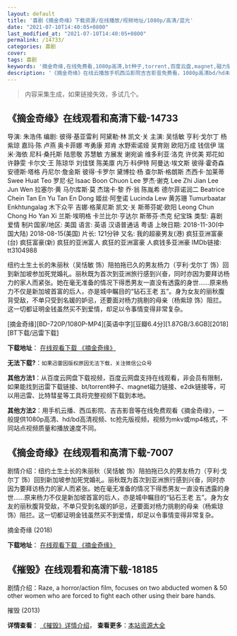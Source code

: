 ```yaml
---
layout: default
title: '喜剧《摘金奇缘》下载资源/在线播放/视频地址/1080p/高清/蓝光'
date: "2021-07-10T14:40:05+0800"
last_modified_at: "2021-07-10T14:40:05+0800"
permalink: /14733/
categories: 喜剧
cover:
tags: 喜剧
keywords: '摘金奇缘,在线免费看,1080p高清,bt种子,torrent,百度云盘,magnet,磁力链,迅雷下载资源'
description: '《摘金奇缘》在线云播放手机西瓜影院吉吉影音免费看，1080p高清bd/hd未删减完整版和tc抢先枪版，mkv/mp4格式，附带bt/torrent种子、magnet/磁力链、百度云盘、网盘资源迅雷下载链接'
---
```


>内容采集生成，如果链接失效，多试几个。


## 《摘金奇缘》在线观看和高清下载-14733

导演: 朱浩伟 编剧: 彼得·基亚雷利 阿黛勒·林 凯文·关 主演: 吴恬敏 亨利·戈尔丁 杨紫琼 嘉玛·陈 卢燕 奥卡菲娜 岑勇康 郑肯 水野索诺娅 吴育刚 欧阳万成 钱信伊 瑞米·海依 尼科·桑托斯 陆思敬 苏慧敏 方展发 谢宛谕 维多利亚·洛克 许优美 郑花如 许静雯 卡尔文·王 陈琼华 刘佳镁 陈美廪 内万·科伊特 阿曼达·埃文斯 彼得·霍奇森 安德斯·塔格 丹尼尔·詹金斯 彼得·卡罗尔 黛博拉·杨 查尔斯·格朗斯 杰西卡·加莱蒂 Swee Huat Teo 罗尼·纪 Isaac Boon Chuon Lee 罗杰·谢克 Lee Zhi Jian Lee Jun Wen 拉塞尔·黄 马尔库斯·莫 杰瑞卡·黎 乔·翁 陈胤希 德尔菲诺润二 Beatrice Chein Tan En Yu Tan En Dong 姬丝·阿奎诺 Lucinda Lew 黄苏珊 Tumurbaatar Enkhtungalag 木下众平 吉娜·格莱尼斯 凯文·关 斯蒂芬妮·欧阳 Leong Chun Chong Ho Yan Xi 兰斯·埃明格 卡兰比尔·亨达尔 斯蒂芬·杰克 纪宝珠 类型: 喜剧 爱情 制片国家/地区: 美国 语言: 英语 汉语普通话 粤语 上映日期: 2018-11-30(中国大陆) 2018-08-15(美国) 片长: 121分钟 又名: 我的超豪男友(港) 疯狂亚洲富豪(台) 疯狂富豪(新) 疯狂的亚洲富人 疯狂的亚洲富豪 人疯钱多亚洲豪 IMDb链接: tt3104988

纽约土生土长的朱丽秋（吴恬敏 饰）陪拍拖已久的男友杨力（亨利·戈尔丁 饰）回到新加坡参加死党婚礼。丽秋既为首次到亚洲旅行感到兴奋，同时亦因为要拜访杨力的家人而紧张。她在毫无准备的情况下得悉男友一直没有透露的身世……原来杨力不仅是新加坡首富的后人，亦是城中瞩目的“钻石王老 五”。身为女友的丽秋腹背受敌，不单只受到名媛的妒忌，还要面对杨力挑剔的母亲（杨紫琼 饰）阻拦。这一切都证明金钱虽然买不到爱情，却足以令事情变得非常复杂。


[摘金奇缘][BD-720P/1080P-MP4][英语中字][豆瓣6.4分][1.87GB/3.6GB][2018][BT下载/迅雷下载]

**下载地址**： [在线观看下载 《摘金奇缘》](https://www.btdx8.com/torrent/zjqy_2018.html) 


**无法下载?**：`如果迅雷因版权原因无法下载，关注微信公众号 `

**其他方法1**：从百度云网盘下载视频，百度云网盘支持在线观看，非会员有限制，如果能找到迅雷下载链接、bt/torrent种子、magnet磁力链接、e2dk链接等，可以用迅雷、比特彗星等工具将完整视频下载到本地。

**其他方法2**：用手机云播、西瓜影院、吉吉影音等在线免费观看《摘金奇缘》，一般提供1080p高清、hd/bd高清视频、tc抢先版视频，视频为mkv或mp4格式，不同站点视频质量和播放速度不同。


## 《摘金奇缘》在线观看和高清下载-7007

剧情介绍：纽约土生土长的朱丽秋（吴恬敏 饰）陪拍拖已久的男友杨力（亨利·戈尔丁 饰）回到新加坡参加死党婚礼。丽秋既为首次到亚洲旅行感到兴奋，同时亦因为要拜访杨力的家人而紧张。她在毫无准备的情况下得悉男友一直没有透露的身世……原来杨力不仅是新加坡首富的后人，亦是城中瞩目的“钻石王老 五”。身为女友的丽秋腹背受敌，不单只受到名媛的妒忌，还要面对杨力挑剔的母亲（杨紫琼 饰）阻拦。这一切都证明金钱虽然买不到爱情，却足以令事情变得非常复杂。


摘金奇缘 (2018)

**下载地址**： [在线观看下载 《摘金奇缘》](https://www.btbtdy.me/btdy/dy13888.html) 


## 《摧毁》在线观看和高清下载-18185

剧情介绍：Raze, a horror/action film, focuses on two abducted women & 50 other women who are forced to fight each other using their bare hands.


摧毁 (2013)

**详情查看**： [《摧毁》详情介绍](/movie/18185/)， **查看更多**：[本站资源大全](/movie/t/all/)

